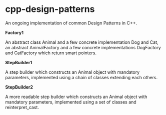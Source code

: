# cpp-design-patterns

An ongoing implementation of common Design Patterns in C++.

**Factory1**

An abstract class Animal and a few concrete implementation Dog and Cat, an abstract AnimalFactory and a few concrete implementations DogFactory and CatFactory which return smart pointers.

**StepBuilder1**

A step builder which constructs an Animal object with mandatory parameters, implemented using a chain of classes extending each others.

**StepBuilder2**

A more readable step builder which constructs an Animal object with mandatory parameters, implemented using a set of classes and reinterpret_cast.
